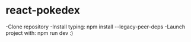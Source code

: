 # react-pokedex

-Clone repository
-Install typing: npm install --legacy-peer-deps
-Launch project with: npm run dev
:)


